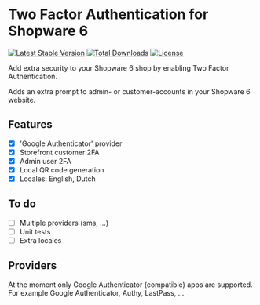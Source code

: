 # Two Factor Authentication for Shopware 6
[![Latest Stable Version](https://poser.pugx.org/runelaenen/shopware6-two-factor-auth/v)](//packagist.org/packages/runelaenen/shopware6-two-factor-auth)
[![Total Downloads](https://poser.pugx.org/runelaenen/shopware6-two-factor-auth/downloads)](//packagist.org/packages/runelaenen/shopware6-two-factor-auth)
[![License](https://poser.pugx.org/runelaenen/shopware6-two-factor-auth/license)](//packagist.org/packages/runelaenen/shopware6-two-factor-auth)

Add extra security to your Shopware 6 shop by enabling Two Factor Authentication.

Adds an extra prompt to admin- or customer-accounts in your Shopware 6 website.

## Features
 - [x] 'Google Authenticator' provider
 - [x] Storefront customer 2FA
 - [x] Admin user 2FA
 - [x] Local QR code generation
 - [x] Locales: English, Dutch

## To do
 - [ ] Multiple providers (sms, ...)
 - [ ] Unit tests
 - [ ] Extra locales

## Providers
At the moment only Google Authenticator (compatible) apps are supported. 
For example Google Authenticator, Authy, LastPass, ...
